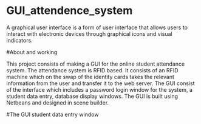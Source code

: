 # GUI_attendence_system

A graphical user interface is a form of user interface that allows users to interact with electronic devices through graphical icons and visual indicators. 

#About and working

This project consists of making a GUI for the online student attendance system. 
The attendance system is RFID based. It consists of an RFID machine which on the swap of the identity cards takes the relevant information from the user and transfer it to the web server. 
The GUI consist of the interface which includes a password login window for the system, a student data entry, database display windows. 
The GUI is built using Netbeans and designed in scene builder. 


#The GUI student data entry window

